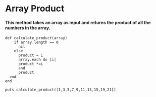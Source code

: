 # Array Product
#### This method takes an array as input and returns the product of all the numbers in the array.
```
def calculate_product(array)
    if array.length == 0
      nil
    else
      product = 1
      array.each do |i|
      product *=i
      end
      product
  end
end

puts calculate_product([1,3,5,7,9,11,13,15,19,21])
```

